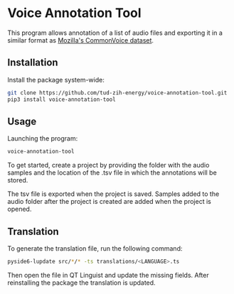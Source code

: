 # Voice Annotation Tool

This program allows annotation of a list of audio files and exporting it in a similar format as [Mozilla's CommonVoice dataset](https://commonvoice.mozilla.org).

## Installation

Install the package system-wide:

```bash
git clone https://github.com/tud-zih-energy/voice-annotation-tool.git
pip3 install voice-annotation-tool
```

## Usage

Launching the program:

```bash
voice-annotation-tool
```

To get started, create a project by providing the folder with the audio samples and the location of the .tsv file in which the annotations will be stored.

The tsv file is exported when the project is saved. Samples added to the audio folder after the project is created are added when the project is opened.

## Translation

To generate the translation file, run the following command:

```bash
pyside6-lupdate src/*/* -ts translations/<LANGUAGE>.ts
```

Then open the file in QT Linguist and update the missing fields. After reinstalling the package the translation is updated.
